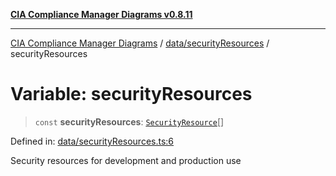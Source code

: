 [**CIA Compliance Manager Diagrams v0.8.11**](../../../README.md)

***

[CIA Compliance Manager Diagrams](../../../modules.md) / [data/securityResources](../README.md) / securityResources

# Variable: securityResources

> `const` **securityResources**: [`SecurityResource`](../../../services/interfaces/SecurityResource.md)[]

Defined in: [data/securityResources.ts:6](https://github.com/Hack23/cia-compliance-manager/blob/d6eede30e4f01622fe18187e98b207e9a06a781f/src/data/securityResources.ts#L6)

Security resources for development and production use
